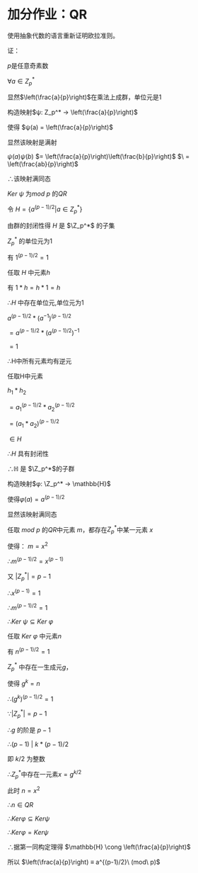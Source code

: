 # 加分作业：QR

使用抽象代数的语言重新证明欧拉准则。

证：

$p$是任意奇素数

$∀a ∈ Z_p^*$

显然$\left(\frac{a}{p}\right)$在乘法上成群，单位元是1

构造映射$ψ: Z_p^* → \left(\frac{a}{p}\right)$

使得 $ψ(a) = \left(\frac{a}{p}\right)$

显然该映射是满射

$ψ(a)ψ(b)$ $= \left(\frac{a}{p}\right)\left(\frac{b}{p}\right)$ $\ = \left(\frac{ab}{p}\right)$

$∴$该映射满同态

$Ker\ ψ$ 为$mod\ p$ 的$QR$

令 $H = \{ a^{(p-1)/2}  | a ∈ Z_p^*\}$

由群的封闭性得 $H$ 是  $\Z_p^*$ 的子集

$Z_p^*$ 的单位元为$1$

有 $1^{(p-1)/2}  = 1$

任取 $H$ 中元素$h$

有 $1*h = h*1 = h$

$∴ H$ 中存在单位元,单位元为$1$

$a^{(p-1)/2} * (a^{-1})^{(p-1)/2}$ 

$= a^{(p-1)/2}  * (a^{(p-1)/2})^{-1}$

$= 1$

∴H中所有元素均有逆元

任取H中元素

$h_1*h_2$ 

$=  a_1^{(p-1)/2}  * a_2^{(p-1)/2}$ 

$=  (a_1*a_2)^{(p-1)/2}$ 

$∈ H$

$∴ H$ 具有封闭性

$∴ \mathbb{H}$  是 $\Z_p^*$的子群

构造映射$φ: \Z_p^* → \mathbb{H}$

使得$φ(a) = a^{(p-1)/2}$

显然该映射满同态

任取 $mod\ p$ 的$QR$中元素 $m$，都存在$Z_p^*$中某一元素 $x$ 

使得： $m = x^2$

$∴ m^{(p-1)/2} = x^{(p-1)}$

又 $|Z_p^*| = p-1$ 

$∴ x^{(p-1)} = 1$

$∴m^{(p-1)/2} = 1$

$∴ Ker\ ψ ⊆ Ker\ φ$ 

任取 $Ker\ φ$ 中元素$n$ 

有 $n^{(p-1)/2}  = 1$

$Z_p^*$ 中存在一生成元$g$，

使得 $g^k = n$

$∴ (g^k)^{(p-1)/2} = 1$

$∵|Z_p^*| = p-1$

$∴g$ 的阶是 $p-1$

$∴ (p-1)\  |\ k*(p-1)/2$  

即 $k/2$ 为整数

$∴Z_p^*$中存在一元素$x = g^{k/2}$ 

此时 $n = x^2$

$∴ n ∈ QR$

$∴ Ker φ  ⊆ Ker ψ$

$∴ Ker φ  = Ker ψ$

∴据第一同构定理得 $\mathbb{H}  \cong \left(\frac{a}{p}\right)$

所以 $\left(\frac{a}{p}\right) ≡ a^{(p-1)/2}\ (mod\ p)$